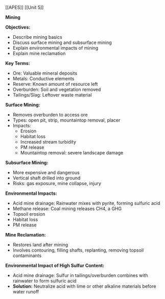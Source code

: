 [[APES]]
[[Unit 5]]


**Mining**

**Objectives:**

* Describe mining basics
* Discuss surface mining and subsurface mining
* Explain environmental impacts of mining
* Explain mine reclamation

**Key Terms:**

* Ore: Valuable mineral deposits
* Metals: Conductive elements
* Reserve: Known amount of resource left
* Overburden: Soil and vegetation removed
* Tailings/Slag: Leftover waste material

**Surface Mining:**

* Removes overburden to access ore
* Types: open pit, strip, mountaintop removal, placer
* Impacts:
    * Erosion
    * Habitat loss
    * Increased stream turbidity
    * PM release
    * Mountaintop removal: severe landscape damage

**Subsurface Mining:**

* More expensive and dangerous
* Vertical shaft drilled into ground
* Risks: gas exposure, mine collapse, injury

**Environmental Impacts:**

* Acid mine drainage: Rainwater mixes with pyrite, forming sulfuric acid
* Methane release: Coal mining releases CH4, a GHG
* Topsoil erosion
* Habitat loss
* PM release

**Mine Reclamation:**

* Restores land after mining
* Involves contouring, filling shafts, replanting, removing topsoil contaminants

**Environmental Impact of High Sulfur Content:**

* Acid mine drainage: Sulfur in tailings/overburden combines with rainwater to form sulfuric acid
* **Solution:** Neutralize acid with lime or other alkaline materials before water runoff